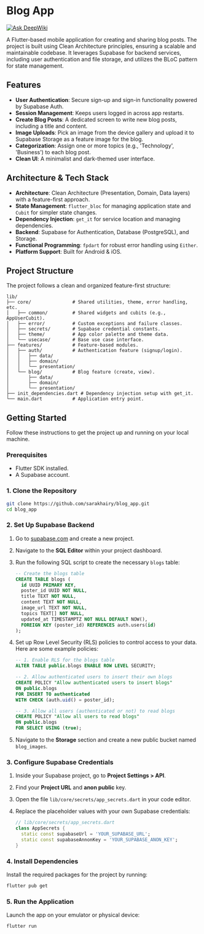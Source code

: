 # Blog App
[![Ask DeepWiki](https://devin.ai/assets/askdeepwiki.png)](https://deepwiki.com/Sarakhairy/blog_app)

A Flutter-based mobile application for creating and sharing blog posts. The project is built using Clean Architecture principles, ensuring a scalable and maintainable codebase. It leverages Supabase for backend services, including user authentication and file storage, and utilizes the BLoC pattern for state management.

## Features

*   **User Authentication**: Secure sign-up and sign-in functionality powered by Supabase Auth.
*   **Session Management**: Keeps users logged in across app restarts.
*   **Create Blog Posts**: A dedicated screen to write new blog posts, including a title and content.
*   **Image Uploads**: Pick an image from the device gallery and upload it to Supabase Storage as a feature image for the blog.
*   **Categorization**: Assign one or more topics (e.g., 'Technology', 'Business') to each blog post.
*   **Clean UI**: A minimalist and dark-themed user interface.

## Architecture & Tech Stack

*   **Architecture**: Clean Architecture (Presentation, Domain, Data layers) with a feature-first approach.
*   **State Management**: `flutter_bloc` for managing application state and `Cubit` for simpler state changes.
*   **Dependency Injection**: `get_it` for service location and managing dependencies.
*   **Backend**: Supabase for Authentication, Database (PostgreSQL), and Storage.
*   **Functional Programming**: `fpdart` for robust error handling using `Either`.
*   **Platform Support**: Built for Android & iOS.

## Project Structure

The project follows a clean and organized feature-first structure:

```
lib/
├── core/               # Shared utilities, theme, error handling, etc.
│   ├── common/         # Shared widgets and cubits (e.g., AppUserCubit).
│   ├── error/          # Custom exceptions and failure classes.
│   ├── secrets/        # Supabase credential constants.
│   ├── theme/          # App color palette and theme data.
│   └── usecase/        # Base use case interface.
├── features/           # Feature-based modules.
│   ├── auth/           # Authentication feature (signup/login).
│   │   ├── data/
│   │   ├── domain/
│   │   └── presentation/
│   └── blog/           # Blog feature (create, view).
│       ├── data/
│       ├── domain/
│       └── presentation/
├── init_dependencies.dart # Dependency injection setup with get_it.
└── main.dart           # Application entry point.
```

## Getting Started

Follow these instructions to get the project up and running on your local machine.

### Prerequisites

*   Flutter SDK installed.
*   A Supabase account.

### 1. Clone the Repository

```sh
git clone https://github.com/sarakhairy/blog_app.git
cd blog_app
```

### 2. Set Up Supabase Backend

1.  Go to [supabase.com](https://supabase.com) and create a new project.
2.  Navigate to the **SQL Editor** within your project dashboard.
3.  Run the following SQL script to create the necessary `blogs` table:

    ```sql
    -- Create the blogs table
    CREATE TABLE blogs (
      id UUID PRIMARY KEY,
      poster_id UUID NOT NULL,
      title TEXT NOT NULL,
      content TEXT NOT NULL,
      image_url TEXT NOT NULL,
      topics TEXT[] NOT NULL,
      updated_at TIMESTAMPTZ NOT NULL DEFAULT NOW(),
      FOREIGN KEY (poster_id) REFERENCES auth.users(id)
    );
    ```

4.  Set up Row Level Security (RLS) policies to control access to your data. Here are some example policies:

    ```sql
    -- 1. Enable RLS for the blogs table
    ALTER TABLE public.blogs ENABLE ROW LEVEL SECURITY;

    -- 2. Allow authenticated users to insert their own blogs
    CREATE POLICY "Allow authenticated users to insert blogs"
    ON public.blogs
    FOR INSERT TO authenticated
    WITH CHECK (auth.uid() = poster_id);

    -- 3. Allow all users (authenticated or not) to read blogs
    CREATE POLICY "Allow all users to read blogs"
    ON public.blogs
    FOR SELECT USING (true);
    ```

5.  Navigate to the **Storage** section and create a new public bucket named `blog_images`.

### 3. Configure Supabase Credentials

1.  Inside your Supabase project, go to **Project Settings > API**.
2.  Find your **Project URL** and **anon public** key.
3.  Open the file `lib/core/secrets/app_secrets.dart` in your code editor.
4.  Replace the placeholder values with your own Supabase credentials:

    ```dart
    // lib/core/secrets/app_secrets.dart
    class AppSecrets {
      static const supabaseUrl = 'YOUR_SUPABASE_URL';
      static const supabaseAnnonKey = 'YOUR_SUPABASE_ANON_KEY';
    }
    ```

### 4. Install Dependencies

Install the required packages for the project by running:

```sh
flutter pub get
```

### 5. Run the Application

Launch the app on your emulator or physical device:

```sh
flutter run
